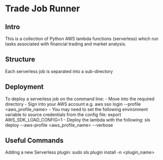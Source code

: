 # Trade Job Runner

## Intro
This is a collection of Python AWS lambda functions (serverless) which run tasks associated with financial trading and market analysis.

## Structure
Each serverless job is separated into a sub-directory

## Deployment
To deploy a serverless job on the command line:
    - Move into the required directory
    - Sign into your AWS account e.g.
        aws sso login --profile <aws_profile_name>
    - You may need to set the following environment variable to source credentials from the config file:
        export AWS_SDK_LOAD_CONFIG=1
    - Deploy the lambda with the following:
        sls deploy --aws-profile <aws_profile_name> --verbose

## Useful Commands
Adding a new Serverless plugin:
sudo sls plugin install -n <plugin_name>
